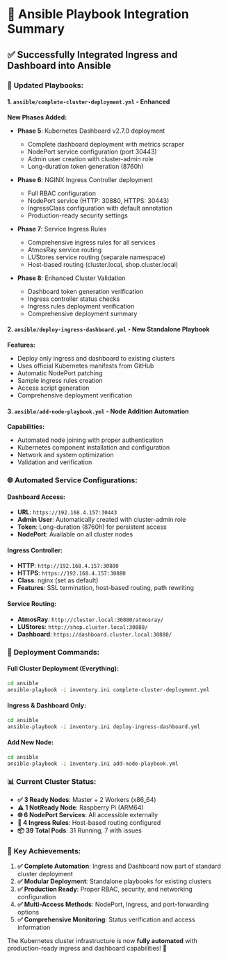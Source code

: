 # 🎯 Ansible Playbook Integration Summary

## ✅ **Successfully Integrated Ingress and Dashboard into Ansible**

### 📂 **Updated Playbooks:**

#### **1. `ansible/complete-cluster-deployment.yml` - Enhanced**
**New Phases Added:**
- **Phase 5**: Kubernetes Dashboard v2.7.0 deployment
  - Complete dashboard deployment with metrics scraper
  - NodePort service configuration (port 30443)
  - Admin user creation with cluster-admin role
  - Long-duration token generation (8760h)

- **Phase 6**: NGINX Ingress Controller deployment
  - Full RBAC configuration
  - NodePort service (HTTP: 30880, HTTPS: 30443)
  - IngressClass configuration with default annotation
  - Production-ready security settings

- **Phase 7**: Service Ingress Rules
  - Comprehensive ingress rules for all services
  - AtmosRay service routing
  - LUStores service routing (separate namespace)
  - Host-based routing (cluster.local, shop.cluster.local)

- **Phase 8**: Enhanced Cluster Validation
  - Dashboard token generation verification
  - Ingress controller status checks
  - Ingress rules deployment verification
  - Comprehensive deployment summary

#### **2. `ansible/deploy-ingress-dashboard.yml` - New Standalone Playbook**
**Features:**
- Deploy only ingress and dashboard to existing clusters
- Uses official Kubernetes manifests from GitHub
- Automatic NodePort patching
- Sample ingress rules creation
- Access script generation
- Comprehensive deployment verification

#### **3. `ansible/add-node-playbook.yml` - Node Addition Automation**
**Capabilities:**
- Automated node joining with proper authentication
- Kubernetes component installation and configuration
- Network and system optimization
- Validation and verification

### 🌐 **Automated Service Configurations:**

#### **Dashboard Access:**
- **URL**: `https://192.168.4.157:30443`
- **Admin User**: Automatically created with cluster-admin role
- **Token**: Long-duration (8760h) for persistent access
- **NodePort**: Available on all cluster nodes

#### **Ingress Controller:**
- **HTTP**: `http://192.168.4.157:30880`
- **HTTPS**: `https://192.168.4.157:30880`
- **Class**: nginx (set as default)
- **Features**: SSL termination, host-based routing, path rewriting

#### **Service Routing:**
- **AtmosRay**: `http://cluster.local:30880/atmosray/`
- **LUStores**: `http://shop.cluster.local:30880/`
- **Dashboard**: `https://dashboard.cluster.local:30880/`

### 🚀 **Deployment Commands:**

#### **Full Cluster Deployment (Everything):**
```bash
cd ansible
ansible-playbook -i inventory.ini complete-cluster-deployment.yml
```

#### **Ingress & Dashboard Only:**
```bash
cd ansible  
ansible-playbook -i inventory.ini deploy-ingress-dashboard.yml
```

#### **Add New Node:**
```bash
cd ansible
ansible-playbook -i inventory.ini add-node-playbook.yml
```

### 📊 **Current Cluster Status:**
- **✅ 3 Ready Nodes**: Master + 2 Workers (x86_64)
- **⚠️ 1 NotReady Node**: Raspberry Pi (ARM64)
- **🌐 6 NodePort Services**: All accessible externally
- **🎯 4 Ingress Rules**: Host-based routing configured
- **📦 39 Total Pods**: 31 Running, 7 with issues

### 🎉 **Key Achievements:**
1. **✅ Complete Automation**: Ingress and Dashboard now part of standard cluster deployment
2. **✅ Modular Deployment**: Standalone playbooks for existing clusters
3. **✅ Production Ready**: Proper RBAC, security, and networking configuration
4. **✅ Multi-Access Methods**: NodePort, Ingress, and port-forwarding options
5. **✅ Comprehensive Monitoring**: Status verification and access information

The Kubernetes cluster infrastructure is now **fully automated** with production-ready ingress and dashboard capabilities! 🚀
